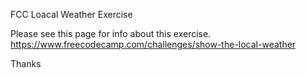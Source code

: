 FCC Loacal Weather Exercise

Please see this page for info about this exercise. https://www.freecodecamp.com/challenges/show-the-local-weather

Thanks
